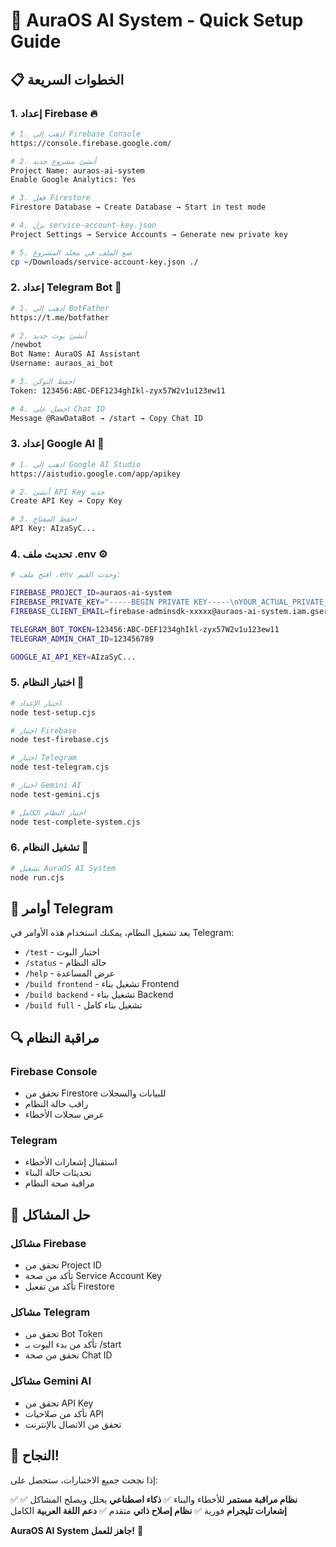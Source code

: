 # 🚀 AuraOS AI System - Quick Setup Guide

## 📋 **الخطوات السريعة**

### **1. إعداد Firebase** 🔥

```bash
# 1. اذهب إلى Firebase Console
https://console.firebase.google.com/

# 2. أنشئ مشروع جديد
Project Name: auraos-ai-system
Enable Google Analytics: Yes

# 3. فعل Firestore
Firestore Database → Create Database → Start in test mode

# 4. نزل service-account-key.json
Project Settings → Service Accounts → Generate new private key

# 5. ضع الملف في مجلد المشروع
cp ~/Downloads/service-account-key.json ./
```

### **2. إعداد Telegram Bot** 🤖

```bash
# 1. اذهب إلى BotFather
https://t.me/botfather

# 2. أنشئ بوت جديد
/newbot
Bot Name: AuraOS AI Assistant
Username: auraos_ai_bot

# 3. احفظ التوكن
Token: 123456:ABC-DEF1234ghIkl-zyx57W2v1u123ew11

# 4. احصل على Chat ID
Message @RawDataBot → /start → Copy Chat ID
```

### **3. إعداد Google AI** 🧠

```bash
# 1. اذهب إلى Google AI Studio
https://aistudio.google.com/app/apikey

# 2. أنشئ API Key جديد
Create API Key → Copy Key

# 3. احفظ المفتاح
API Key: AIzaSyC...
```

### **4. تحديث ملف .env** ⚙️

```bash
# افتح ملف .env وحدث القيم:

FIREBASE_PROJECT_ID=auraos-ai-system
FIREBASE_PRIVATE_KEY="-----BEGIN PRIVATE KEY-----\nYOUR_ACTUAL_PRIVATE_KEY\n-----END PRIVATE KEY-----\n"
FIREBASE_CLIENT_EMAIL=firebase-adminsdk-xxxxx@auraos-ai-system.iam.gserviceaccount.com

TELEGRAM_BOT_TOKEN=123456:ABC-DEF1234ghIkl-zyx57W2v1u123ew11
TELEGRAM_ADMIN_CHAT_ID=123456789

GOOGLE_AI_API_KEY=AIzaSyC...
```

### **5. اختبار النظام** 🧪

```bash
# اختبار الإعداد
node test-setup.cjs

# اختبار Firebase
node test-firebase.cjs

# اختبار Telegram
node test-telegram.cjs

# اختبار Gemini AI
node test-gemini.cjs

# اختبار النظام الكامل
node test-complete-system.cjs
```

### **6. تشغيل النظام** 🚀

```bash
# تشغيل AuraOS AI System
node run.cjs
```

## 🎯 **أوامر Telegram**

بعد تشغيل النظام، يمكنك استخدام هذه الأوامر في Telegram:

- `/test` - اختبار البوت
- `/status` - حالة النظام
- `/help` - عرض المساعدة
- `/build frontend` - تشغيل بناء Frontend
- `/build backend` - تشغيل بناء Backend
- `/build full` - تشغيل بناء كامل

## 🔍 **مراقبة النظام**

### **Firebase Console**
- تحقق من Firestore للبيانات والسجلات
- راقب حالة النظام
- عرض سجلات الأخطاء

### **Telegram**
- استقبال إشعارات الأخطاء
- تحديثات حالة البناء
- مراقبة صحة النظام

## 🚨 **حل المشاكل**

### **مشاكل Firebase**
- تحقق من Project ID
- تأكد من صحة Service Account Key
- تأكد من تفعيل Firestore

### **مشاكل Telegram**
- تحقق من Bot Token
- تأكد من بدء البوت بـ /start
- تحقق من صحة Chat ID

### **مشاكل Gemini AI**
- تحقق من API Key
- تأكد من صلاحيات API
- تحقق من الاتصال بالإنترنت

## 🎉 **النجاح!**

إذا نجحت جميع الاختبارات، ستحصل على:

✅ **نظام مراقبة مستمر** للأخطاء والبناء
✅ **ذكاء اصطناعي** يحلل ويصلح المشاكل
✅ **إشعارات تليجرام** فورية
✅ **نظام إصلاح ذاتي** متقدم
✅ **دعم اللغة العربية** الكامل

**AuraOS AI System جاهز للعمل!** 🚀
